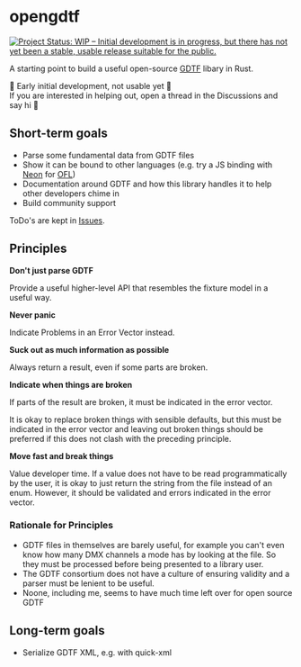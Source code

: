 # opengdtf

[![Project Status: WIP – Initial development is in progress, but there has not yet been a stable, usable release suitable for the public.](https://www.repostatus.org/badges/latest/wip.svg)](https://www.repostatus.org/#wip)


A starting point to build a useful open-source [GDTF](https://gdtf-share.com/)
libary in Rust.

:construction: Early initial development, not usable yet :construction:  
If you are interested in helping out, open a thread in the Discussions and say
hi :wave:

## Short-term goals

- Parse some fundamental data from GDTF files
- Show it can be bound to other languages (e.g. try a JS binding with [Neon](https://github.com/neon-bindings/neon) for [OFL](https://github.com/OpenLightingProject/open-fixture-library))
- Documentation around GDTF and how this library handles it to help other developers chime in
- Build community support

ToDo's are kept in [Issues](https://github.com/Firionus/opengdtf/issues).

## Principles

**Don't just parse GDTF**

Provide a useful higher-level API that resembles the fixture model in a useful
way. 

**Never panic** 

Indicate Problems in an Error Vector instead.

**Suck out as much information as possible**

Always return a result, even if some parts are broken.  

**Indicate when things are broken**

If parts of the result are broken, it must be indicated in the error vector.

It is okay to replace broken things with sensible defaults, but this must be
indicated in the error vector and leaving out broken things should be preferred
if this does not clash with the preceding principle. 

**Move fast and break things**

Value developer time. If a value does not have to be read programmatically by
the user, it is okay to just return the string from the file instead of an enum.
However, it should be validated and errors indicated in the error vector. 

### Rationale for Principles

- GDTF files in themselves are barely useful, for example you can't even know
  how many DMX channels a mode has by looking at the file. So they must be
  processed before being presented to a library user. 
- The GDTF consortium does not have a culture of ensuring validity and a parser
  must be lenient to be useful. 
- Noone, including me, seems to have much time left over for open source GDTF

## Long-term goals

- Serialize GDTF XML, e.g. with quick-xml